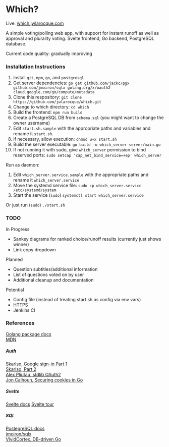 # Which?

Live: [which.jwlarocque.com](http://which.jwlarocque.com/)

A simple voting/polling web app, with support for instant runoff as well as approval and plurality voting.  Svelte frontend, Go backend, PostgreSQL database.

Current code quality: gradually improving

### Installation Instructions

1. Install `git`, `npm`, `go`, and `postgresql`
1. Get server dependencies: 
    `go get github.com/jackc/pgx github.com/jmoiron/sqlx golang.org/x/oauth2 cloud.google.com/go/compute/metadata`
1. Clone this respository: 
    `git clone https://github.com/jwlarocque/which.git`
1. Change to which directory: 
    `cd which`
1. Build the frontend:
    `npm run build`
1. Create a PostgreSQL DB from `schema.sql` (you might want to change the owner username)
1. Edit `start.sh.sample` with the appropriate paths and variables and rename it `start.sh`.
1. If necessary, allow execution: 
    `chmod u+x start.sh`
1. Build the server executable: 
    `go build -o which_server server/main.go`
1. If not running it with sudo, give `which_server` permission to bind reserved ports: 
    `sudo setcap 'cap_net_bind_service=+ep' which_server`

Run as daemon:
1. Edit `which_server.service.sample` with the appropriate paths and rename it `which_server.service`
1. Move the systemd service file: 
    `sudo cp which_server.service /etc/systemd/system`
1. Start the service 
    (`sudo`) `systemctl start which_server.service`

Or just run (`sudo`) `./start.sh`

### TODO

In Progress

* Sankey diagrams for ranked choice/runoff results (currently just shows winner)
* Link copy dropdown

Planned

* Question subtitles/additional information
* List of questions voted on by user
* Additional cleanup and documentation

Potential

* Config file (instead of treating start.sh as config via env vars)
* HTTPS
* Jenkins CI

### References

[Golang package docs](https://golang.org/pkg)  
[MDN](https://developer.mozilla.org/en-US/docs/Web)

##### Auth
[Skarlso, Google sign-in Part 1](https://skarlso.github.io/2016/06/12/google-signin-with-go/)  
[Skarlso, Part 2](https://skarlso.github.io/2016/11/02/google-signin-with-go-part2/)  
[Alex Pliutau, stdlib OAuth2](https://itnext.io/getting-started-with-oauth2-in-go-1c692420e03)  
[Jon Calhoun, Securing cookies in Go](https://www.calhoun.io/securing-cookies-in-go/)  

##### Svelte
[Svelte docs](https://svelte.dev/docs)
[Svelte tour](https://svelte.dev/tutorial)  

##### SQL
[PostegreSQL docs](https://www.postgresql.org/docs/12)  
[jmoiron/sqlx](https://github.com/jmoiron/sqlx)  
[VividCortex, DB-driven Go](https://www.vividcortex.com/hubfs/eBooks/The_Ultimate_Guide_To_Building_Database-Driven_Apps_with_Go.pdf)  